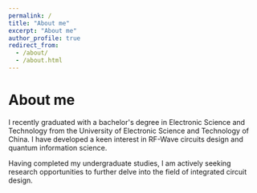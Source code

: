 ```yaml
---
permalink: /
title: "About me"
excerpt: "About me"
author_profile: true
redirect_from: 
  - /about/
  - /about.html
---
```


About me
=====
I recently graduated with a bachelor's degree in Electronic Science and Technology from the University of Electronic Science and Technology of China. I have developed a keen interest in RF-Wave circuits design and quantum information science.

Having completed my undergraduate studies, I am actively seeking research opportunities to further delve into the field of integrated circuit design. 







